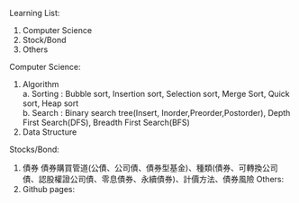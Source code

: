 Learning List:
1. Computer Science
2. Stock/Bond
3. Others

Computer Science:
1. Algorithm <br />
    a. Sorting : Bubble sort, Insertion sort, Selection sort, Merge Sort, Quick sort, Heap sort<br />
    b. Search : Binary search tree(Insert, Inorder,Preorder,Postorder), Depth First Search(DFS), Breadth First Search(BFS)<br />
2. Data Structure

Stocks/Bond:
1. 債券
    債券購買管道(公債、公司債、債券型基金)、種類(債券、可轉換公司債、認股權證公司債、零息債券、永續債券)、計價方法、債券風險
Others:
1. Github pages:
